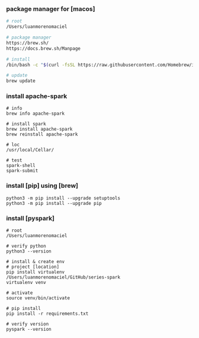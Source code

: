 ### package manager for [macos]
```sh
# root
/Users/luanmorenomaciel

# package manager
https://brew.sh/
https://docs.brew.sh/Manpage

# install
/bin/bash -c "$(curl -fsSL https://raw.githubusercontent.com/Homebrew/install/HEAD/install.sh)"

# update
brew update
```

### install apache-spark
```shell
# info
brew info apache-spark

# install spark
brew install apache-spark
brew reinstall apache-spark

# loc
/usr/local/Cellar/

# test
spark-shell
spark-submit
```

### install [pip] using [brew]
```shell
python3 -m pip install --upgrade setuptools
python3 -m pip install --upgrade pip
```

### install [pyspark]
```shell
# root
/Users/luanmorenomaciel

# verify python
python3 --version

# install & create env
# project [location]
pip install virtualenv
/Users/luanmorenomaciel/GitHub/series-spark
virtualenv venv

# activate
source venv/bin/activate

# pip install
pip install -r requirements.txt

# verify version
pyspark --version
```